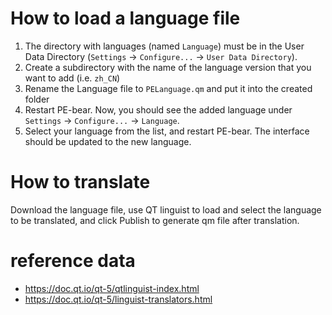 # How to load a language file

1. The directory with languages (named `Language`) must be in the User Data Directory (`Settings` -> `Configure...` -> `User Data Directory`).
2. Create a subdirectory with the name of the language version that you want to add (i.e. `zh_CN`)
3. Rename the Language file to `PELanguage.qm` and put it into the created folder
4. Restart PE-bear. Now, you should see the added language under `Settings` -> `Configure...` -> `Language`.
5. Select your language from the list, and restart PE-bear. The interface should be updated to the new language.

# How to translate
Download the language file, use QT linguist to load and select the language to be translated, and click Publish to generate qm file after translation.
# reference data
* https://doc.qt.io/qt-5/qtlinguist-index.html
* https://doc.qt.io/qt-5/linguist-translators.html
